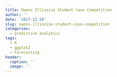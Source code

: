 ```yaml
---
title: Owens Illinoise Student Case Competition
author: ''
date: '2017-12-28'
slug: owens-illinoise-student-case-competition
categories:
  - predictive analytics
tags:
  - R
  - ggplot2
  - Forecasting
header:
  caption: ''
  image: ''
---
```


